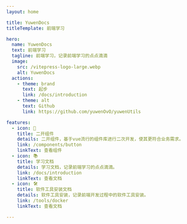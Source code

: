 ```yaml
---
layout: home

title: YuwenDocs
titleTemplate: 前端学习

hero:
  name: YuwenDocs
  text: 前端学习
  tagline: 前端学习，记录前端学习的点点滴滴
  image:
    src: /vitepress-logo-large.webp
    alt: YuwenDocs
  actions:
    - theme: brand
      text: 起步
      link: /docs/introduction
    - theme: alt
      text: Github
      link: https://github.com/yuwenOvO/yuwenUtils

features:
  - icon: 🎨
    title: 二开组件
    details: 二开组件，基于vue流行的组件库进行二次开发，使其更符合业务需求。
    link: /components/button
    linkText: 查看组件
  - icon: 📚
    title: 学习文档
    details: 学习文档，记录前端学习的点点滴滴。
    link: /docs/introduction
    linkText: 查看文档
  - icon: 🛠️
    title: 软件工具安装文档
    details: 软件工具安装，记录前端开发过程中的软件工具安装。
    link: /tools/docker
    linkText: 查看文档

---
```


<style>
:root {
  --vp-home-hero-name-color: transparent;
  --vp-home-hero-name-background: -webkit-linear-gradient(120deg, #bd34fe 30%, #41d1ff);

  --vp-home-hero-image-background-image: linear-gradient(-45deg, #bd34fe 50%, #47caff 50%);
  --vp-home-hero-image-filter: blur(44px);
}

@media (min-width: 640px) {
  :root {
    --vp-home-hero-image-filter: blur(56px);
  }
}

@media (min-width: 960px) {
  :root {
    --vp-home-hero-image-filter: blur(68px);
  }
}
</style>
